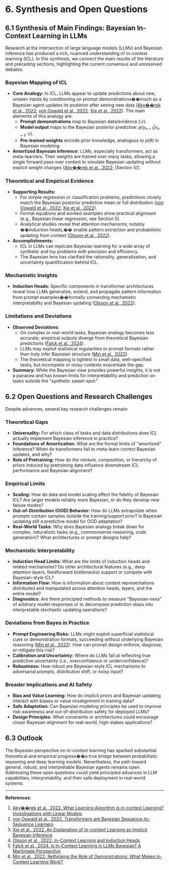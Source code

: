 # 6. Synthesis and Open Questions

## 6.1 Synthesis of Main Findings: Bayesian In-Context Learning in LLMs

Research at the intersection of large language models (LLMs) and Bayesian inference has produced a rich, nuanced understanding of in-context learning (ICL). In this synthesis, we connect the main results of the literature and preceding sections, highlighting the current consensus and unresolved debates.

### Bayesian Mapping of ICL
- **Core Analogy:** In ICL, LLMs appear to update predictions about new, unseen inputs by conditioning on prompt demonstrations��much as a Bayesian agent updates its posterior after seeing new data ([Aky��rek et al., 2022](https://arxiv.org/abs/2210.10243); [von Oswald et al., 2022](https://arxiv.org/abs/2202.08791); [Xie et al., 2022](https://arxiv.org/abs/2205.12667)). The main elements of this analogy are:
    - **Prompt demonstrations** map to Bayesian data/evidence ($\mathcal{D}$).
    - **Model output** maps to the Bayesian posterior predictive: $p(y_{n+1}|x_{n+1}, \mathcal{D})$.
    - **Pre-trained weights** encode prior knowledge, analogous to $p(\theta)$ in Bayesian modeling.
- **Amortized Bayesian Inference:** LLMs, especially transformers, act as meta-learners. Their weights are trained over many tasks, allowing a single forward pass over context to simulate Bayesian updating without explicit weight changes ([Aky��rek et al., 2022](https://arxiv.org/abs/2210.10243); [Section 5]).

### Theoretical and Empirical Evidence
- **Supporting Results:**
  - For simple regression or classification problems, predictions closely match the Bayesian posterior predictive mean or full distribution ([von Oswald et al., 2022](https://arxiv.org/abs/2202.08791); [Xie et al., 2022](https://arxiv.org/abs/2205.12667)).
  - Formal equations and worked examples show practical alignment (e.g., Bayesian linear regression, see Section 5).
  - Analytical studies reveal that attention mechanisms, notably ��induction heads,�� enable pattern extraction and probabilistic updating from context ([Olsson et al., 2022](https://arxiv.org/abs/2206.04615)).
- **Accomplishments:**
  - ICL in LLMs can replicate Bayesian learning for a wide array of synthetic and toy problems with precision and efficiency.
  - The Bayesian lens has clarified the rationality, generalization, and uncertainty quantification behind ICL.

### Mechanistic Insights
- **Induction Heads:** Specific components in transformer architectures reveal how LLMs generalize, extend, and propagate pattern information from prompt examples��formally connecting mechanistic interpretability and Bayesian updating ([Olsson et al., 2022](https://arxiv.org/abs/2206.04615)).

### Limitations and Deviations
- **Observed Deviations:**
  - On complex or real-world tasks, Bayesian analogy becomes less accurate; empirical outputs diverge from theoretical Bayesian predictions ([Falck et al., 2024](https://arxiv.org/abs/2406.00793)).
  - LLMs may exploit statistical regularities or prompt formats rather than truly infer Bayesian structure ([Min et al., 2022](https://arxiv.org/abs/2202.12837)).
  - The theoretical mapping is tightest in small data, well-specified tasks, but incomplete or noisy contexts exacerbate the gap.
- **Summary:** While the Bayesian view provides powerful insights, it is not a panacea and has known limits for interpretability and prediction on tasks outside the "synthetic sweet-spot."

## 6.2 Open Questions and Research Challenges

Despite advances, several key research challenges remain:

### Theoretical Gaps
- **Universality:** For which class of tasks and data distributions does ICL actually implement Bayesian inference in practice?
- **Foundations of Amortization:** What are the formal limits of "amortized" inference? When do transformers fail to meta-learn correct Bayesian updates, and why?
- **Role of Pretraining:** How do the mixture, composition, or hierarchy of priors induced by pretraining data influence downstream ICL performance and Bayesian alignment?

### Empirical Limits
- **Scaling:** How do data and model scaling affect the fidelity of Bayesian ICL? Are larger models reliably more Bayesian, or do they develop new failure modes?
- **Out-of-Distribution (OOD) Behavior:** How do LLMs extrapolate when prompts contain samples outside the training/support prior? Is Bayesian updating still a predictive model for OOD adaptation?
- **Real-World Tasks:** Why does Bayesian analogy break down for complex, naturalistic tasks (e.g., commonsense reasoning, code generation)? What architectures or prompt designs help?

### Mechanistic Interpretability
- **Induction Head Limits:** What are the limits of induction heads and related mechanisms? Do other architectural features (e.g., deep attention layers, feedforward bottlenecks) support or compete with Bayesian-style ICL?
- **Information Flow:** How is information about context representations distributed and manipulated across attention heads, layers, and the entire model?
- **Diagnostics:** Are there principled methods to measure "Bayesian-ness" of arbitrary model responses or to decompose prediction steps into interpretable stochastic updating operations?

### Deviations from Bayes in Practice
- **Prompt Engineering Risks:** LLMs might exploit superficial statistical cues or demonstration formats, succeeding without underlying Bayesian reasoning ([Min et al., 2022](https://arxiv.org/abs/2202.12837)). How can prompt design enforce, diagnose, or mitigate this risk?
- **Calibration and Uncertainty:** Where do LLMs fail at reflecting true predictive uncertainty (i.e., overconfidence or underconfidence)?
- **Robustness:** How robust are Bayesian-style ICL mechanisms to adversarial prompts, distribution shift, or noisy input?

### Broader Implications and AI Safety
- **Bias and Value Learning:** How do implicit priors and Bayesian updating interact with biases or value misalignment in training data?
- **Safe Adaptation:** Can Bayesian modeling principles be used to improve risk-awareness and out-of-distribution safety for deployed LLMs?
- **Design Principles:** What constraints or architectures could encourage closer Bayesian alignment for real-world, high-stakes applications?

## 6.3 Outlook

The Bayesian perspective on in-context learning has sparked substantial theoretical and empirical progress��a true bridge between probabilistic reasoning and deep learning models. Nevertheless, the path toward general, robust, and interpretable Bayesian agents remains open. Addressing these open questions could yield principled advances in LLM capabilities, interpretability, and their safe deployment in real-world systems.

---

**References:**
1. [Aky��rek et al., 2022. What Learning Algorithm is in-context Learning? Investigations with Linear Models](https://arxiv.org/abs/2210.10243)
2. [von Oswald et al., 2022. Transformers are Bayesian Sequence-to-Sequence Learners](https://arxiv.org/abs/2202.08791)
3. [Xie et al., 2022. An Explanation of In-context Learning as Implicit Bayesian Inference](https://arxiv.org/abs/2205.12667)
4. [Olsson et al., 2022. In-Context Learning and Induction Heads](https://arxiv.org/abs/2206.04615)
5. [Falck et al., 2024. Is In-Context Learning in LLMs Bayesian? A Martingale Perspective](https://arxiv.org/abs/2406.00793)
6. [Min et al., 2022. Rethinking the Role of Demonstrations: What Makes In-Context Learning Work?](https://arxiv.org/abs/2202.12837)
